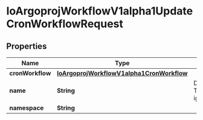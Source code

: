 

# IoArgoprojWorkflowV1alpha1UpdateCronWorkflowRequest


## Properties

Name | Type | Description | Notes
------------ | ------------- | ------------- | -------------
**cronWorkflow** | [**IoArgoprojWorkflowV1alpha1CronWorkflow**](IoArgoprojWorkflowV1alpha1CronWorkflow.md) |  |  [optional]
**name** | **String** | DEPRECATED: This field is ignored. |  [optional]
**namespace** | **String** |  |  [optional]




